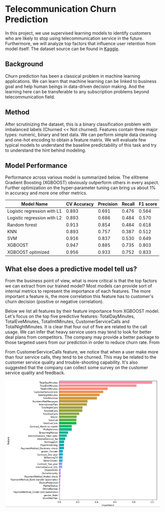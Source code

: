 



# Telecommunication Churn Prediction

In this project, we use supervised learning models to identify customers who are likely to stop using telecommunication service in the future. Furthermore, we will analyze top factors that influence user retention from model itself. The dataset source can be found in [Kaggle](https://www.kaggle.com/pangkw/telco-churn/home).

## Background

Churn prediction has been a classical problem in machine learning applications. We can learn that machine learning can be linked to business goal and help human beings in data-driven decision making. And the learning here can be transferable to any subscription problems beyond telecommunication field.

## Method

After scrutinizing the dataset, this is a binary classification problem with imbalanced labels (Churned << Not churned). Features contain three major types: numeric, binary and text data. We can perform simple data cleaning and one-hot encoding to obtain a feature matrix. We will evaluate few typical models to understand the baseline predictability of this task and try to understand the hint behind modeling.

## Model Performance

Performance across various model is summarized below. The eXtreme Gradient Boosting (XGBOOST)  obviously outperform others in every aspect. Further optimization on the hyper-parameter tuning can bring us about 1% in accuracy and more one other metrics.

| Model Name                  | CV Accuracy | Precision | Recall | F1 score |
| --------------------------- | ----------- | --------- | ------ | -------- |
| Logistic regression with L1 | 0.893       | 0.691     | 0.476  | 0.564    |
| Logistic regression with L2 | 0.893       | 0.686     | 0.484  | 0.570    |
| Random forest               | 0.913       | 0.854     | 0.484  | 0.618    |
| KNN                         | 0.893       | 0.757     | 0.387  | 0.512    |
| SVM                         | 0.916       | 0.837     | 0.530  | 0.649    |
| XGBOOST                     | 0.947       | 0.885     | 0.735  | 0.803    |
| XGBOOST optimized           | 0.956       | 0.933     | 0.752  | 0.833    |

## What else does a predictive model tell us?

From the business point of view, what is more critical is that the top factors we can extract from our trained model? Most models can provide sort of internal metrics to represent the importance of each features. The more important a feature is, the more correlation this feature has to customer's churn decision (positive or negative correlation). 

Below we list all features by their feature importance from XGBOOST model. Let's focus on the top five predictive features: TotalDayMinutes, TotalEveMinutes, TotalIntlMinutes, CustomerServiceCalls and TotalNightMinutes. It is clear that four out of five are related to the call usage. We can infer that heavy service users may tend to look for better deal plans from competitors. The company may provide a better package to those targeted users from our prediction in order to reduce churn rate. From 

From CustomerServiceCalls feature, we notice that when a user make more than four service calls, they tend to be churned. This may be related to the customer service quality and trouble-shooting capability. It's also suggested that the company can collect some survey on the customer service quality and feedback.

![screenshot](./misc/screenshot.png)









